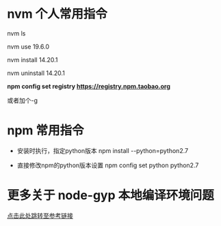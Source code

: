 #
# nvm 个人常用指令

nvm ls

nvm use 19.6.0

nvm install 14.20.1

nvm uninstall 14.20.1

**npm config set registry https://registry.npm.taobao.org**

或者加个-g

# npm 常用指令

- 安装时执行，指定python版本
    npm install --python=python2.7

- 直接修改npm的python版本设置
    npm config set python python2.7

# 更多关于 node-gyp 本地编译环境问题

[点击此处跳转至参考链接](https://www.chenhuojun.com/2020/07/12/%E4%B8%BAnode-gyp%E9%85%8D%E7%BD%AE%E6%9C%AC%E5%9C%B0%E7%BC%96%E8%AF%91%E7%8E%AF%E5%A2%83/)
